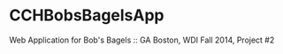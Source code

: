CCHBobsBagelsApp
================

Web Application for Bob's Bagels :: GA Boston, WDI Fall 2014, Project #2
